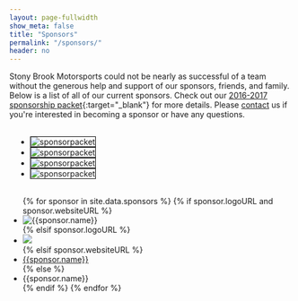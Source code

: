 ```yaml
---
layout: page-fullwidth
show_meta: false
title: "Sponsors"
permalink: "/sponsors/"
header: no
---
```

Stony Brook Motorsports could not be nearly as successful of a team without the generous help and support of our sponsors, friends, and family. Below is a list of all of our current sponsors. Check out our [2016-2017 sponsorship packet](https://drive.google.com/open?id=0B_n_QnoqnnU7NjZ5c2tZUWZZcDg){:target="_blank"} for more details.  Please [contact]({{site.baseurl}}/contact/) us if you're interested in becoming a sponsor or have any questions.

<br>

<ul class="medium-block-grid-4 small-block-grid-2" style="width:90%; margin:auto;">
  <li><img src="{{ site.baseurl }}/images/sponsors/SponsorshipPacketpg1.jpg" alt="sponsorpacket" style="border:1px solid black"></li>
  <li><img src="{{ site.baseurl }}/images/sponsors/SponsorshipPacketpg2.jpg" alt="sponsorpacket" style="border:1px solid black"></li>
  <li><img src="{{ site.baseurl }}/images/sponsors/SponsorshipPacketpg3.jpg" alt="sponsorpacket" style="border:1px solid black"></li>
  <li><img src="{{ site.baseurl }}/images/sponsors/SponsorshipPacketpg4.jpg" alt="sponsorpacket" style="border:1px solid black"></li>
</ul>

<br>

<ul class="medium-block-grid-4 small-block-grid-2">
{% for sponsor in site.data.sponsors %}
  {% if sponsor.logoURL and sponsor.websiteURL %}
  <li><a href="{{sponsor.websiteURL}}" target="_blank"><img border="0" alt="{{sponsor.name}}" src="{{ site.baseurl }}{{sponsor.logoURL}}" style="float: left;"></a></li>
  {% elsif sponsor.logoURL %}
  <li><img src="{{ site.baseurl }}{{sponsor.logoURL}}"></li>
  {% elsif sponsor.websiteURL %}
  <li><a href="{{sponsor.websiteURL}}" target="_blank">{{sponsor.name}}</a></li>
  {% else %}
  <li>{{sponsor.name}}</li>
  {% endif %}
{% endfor %}
</ul>
